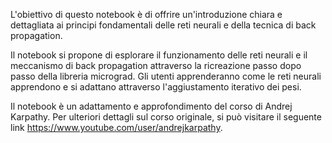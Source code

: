 L'obiettivo di questo notebook è di offrire un'introduzione chiara e dettagliata ai principi fondamentali delle reti neurali e della tecnica di back propagation.

Il notebook si propone di esplorare il funzionamento delle reti neurali e il meccanismo di back propagation attraverso la ricreazione passo dopo passo della libreria micrograd. Gli utenti apprenderanno come le reti neurali apprendono e si adattano attraverso l'aggiustamento iterativo dei pesi.

Il notebook è un adattamento e approfondimento del corso di Andrej Karpathy. Per ulteriori dettagli sul corso originale, si può visitare il seguente link https://www.youtube.com/user/andrejkarpathy.
